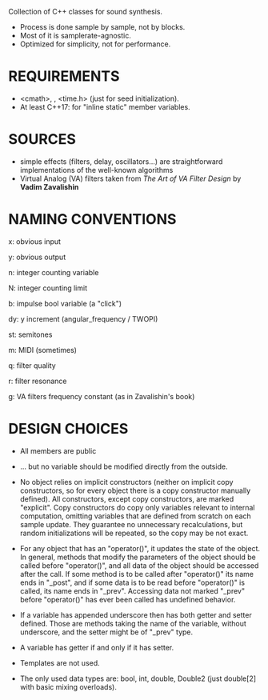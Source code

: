 Collection of C++ classes for sound synthesis.
* Process is done sample by sample, not by blocks.
* Most of it is samplerate-agnostic.
* Optimized for simplicity, not for performance.

# REQUIREMENTS
* \<cmath\>, <random>, <time.h> (just for seed initialization).
* At least C++17: for "inline static" member variables.


# SOURCES
* simple effects (filters, delay, oscillators...) are straightforward implementations of the well-known algorithms
* Virtual Analog (VA) filters taken from *The Art of VA Filter Design* by **Vadim Zavalishin**


# NAMING CONVENTIONS
x: obvious input

y: obvious output

n: integer counting variable

N: integer counting limit

b: impulse bool variable (a "click")

dy: y increment (angular_frequency / TWOPI)

st: semitones

m: MIDI (sometimes)

q: filter quality

r: filter resonance

g: VA filters frequency constant (as in Zavalishin's book)


# DESIGN CHOICES
* All members are public

* ... but no variable should be modified directly from the outside.

* No object relies on implicit constructors (neither on implicit copy constructors, so for every object there is a copy constructor manually defined). All constructors, except copy constructors, are marked "explicit". Copy constructors do copy only variables relevant to internal computation, omitting variables that are defined from scratch on each sample update. They guarantee no unnecessary recalculations, but random initializations will be repeated, so the copy may be not exact.

* For any object that has an "operator()", it updates the state of the object. In general, methods that modify the parameters of the object should be called before "operator()", and all data of the object should be accessed after the call. If some method is to be called after "operator()" its name ends in "_post", and if some data is to be read before "operator()" is called, its name ends in "_prev". Accessing data not marked "_prev" before "operator()" has ever been called has undefined behavior.

* If a variable has appended underscore then has both getter and setter defined. Those are methods taking the name of the variable, without underscore, and the setter might be of "_prev" type.

* A variable has getter if and only if it has setter.

* Templates are not used.

* The only used data types are: bool, int, double, Double2 (just double[2] with basic mixing overloads).
